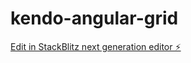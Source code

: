 # kendo-angular-grid

[Edit in StackBlitz next generation editor ⚡️](https://stackblitz.com/~/github.com/plollaton/kendo-angular-grid)